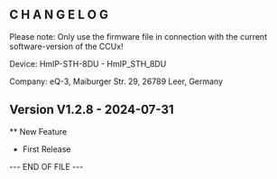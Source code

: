 C H A N G E L O G
-----------------

Please note: Only use the firmware file in connection with the current software-version of the CCUx!

Device:      HmIP-STH-8DU - HmIP_STH_8DU

Company:     eQ-3, Maiburger Str. 29, 26789 Leer, Germany



Version V1.2.8 - 2024-07-31
--------------------------------------------------------------

** New Feature
   * First Release



--- END OF FILE ---
